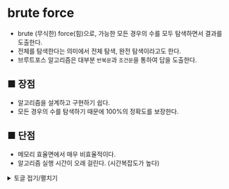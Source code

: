 # brute force 
- brute (무식한) force(힘)으로, 가능한 모든 경우의 수를 모두 탐색하면서 결과를 도출한다.
- 전체를 탐색한다는 의미에서 전체 탐색, 완전 탐색이라고도 한다.
- 브루트포스 알고리즘은 대부분 ```반복문```과 ```조건문```을 통하여 답을 도출한다. 

## ■ 장점
- 알고리즘을 설계하고 구현하기 쉽다.
- 모든 경우의 수를 탐색하기 때문에 100%의 정확도를 보장한다.

## ■ 단점
- 메모리 효율면에서 매우 비효율적이다.
- 알고리즘 실행 시간이 오래 걸린다. (시간복잡도가 높다)





<details>
<summary>토글 접기/펼치기</summary>
<div markdown="1">

안녕

</div>
</details>
